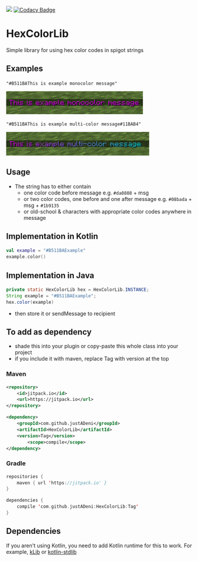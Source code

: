 [![](https://jitpack.io/v/justADeni/HexColorLib.svg)](https://jitpack.io/#justADeni/HexColorLib)
[![Codacy Badge](https://app.codacy.com/project/badge/Grade/d2333897b7144333b85ed5275816d962)](https://www.codacy.com/gh/justADeni/HexColorLib/dashboard?utm_source=github.com&amp;utm_medium=referral&amp;utm_content=justADeni/HexColorLib&amp;utm_campaign=Badge_Grade)
# HexColorLib
Simple library for using hex color codes in spigot strings
## Examples
`"#B511BAThis is example monocolor message"`

![monocolor](https://github.com/justADeni/HexColorLib/blob/master/img/monocolor.png?raw=true)

`"#B511BAThis is example multi-color message#11BAB4"`

![monocolor](https://github.com/justADeni/HexColorLib/blob/master/img/multicolor.png?raw=true)
## Usage
- The string has to either contain
    - one color code before message e.g. `#da0808` + msg
    - or two color codes, one before and one after message e.g. `#08bada` + msg + `#1b9135`
    - or old-school & characters with appropriate color codes anywhere in message

## Implementation in Kotlin
```kotlin
val example = "#B511BAExample"
example.color()
```
## Implementation in Java
```java
private static HexColorLib hex = HexColorLib.INSTANCE;
String example = "#B511BAExample";
hex.color(example)
```
- then store it or sendMessage to recipient
## To add as dependency
- shade this into your plugin or copy-paste this whole class into your project
- if you include it with maven, replace Tag with version at the top
### Maven
```xml
<repository>
	<id>jitpack.io</id>
	<url>https://jitpack.io</url>
</repository>
```
```xml
<dependency>
	<groupId>com.github.justADeni</groupId>
	<artifactId>HexColorLib</artifactId>
	<version>Tag</version>
        <scope>compile</scope>
</dependency>
```

### Gradle
```kotlin
repositories {
	maven { url 'https://jitpack.io' }
}
```
```kotlin
dependencies {
	compile 'com.github.justADeni:HexColorLib:Tag'
}
```
## Dependencies

If you aren't using Kotlin, you need to add Kotlin runtime for this to work. For example, [kLib](https://github.com/zorbeytorunoglu/kLib) or [kotlin-stdlib](https://www.spigotmc.org/resources/kotlin-stdlib.80808/) 
